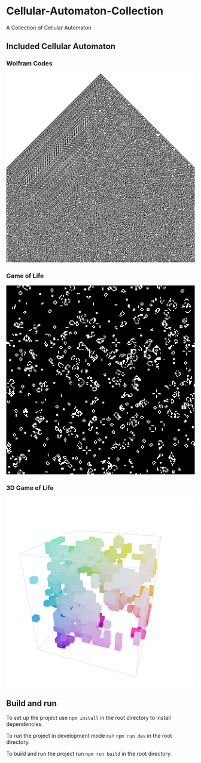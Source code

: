 # Cellular-Automaton-Collection

A Collection of Cellular Automaton

## Included Cellular Automaton

### Wolfram Codes

![Wolfram](/src/images/Wolfram.png)

### Game of Life

![Game of Life](/src/images/GameOfLife.png)

### 3D Game of Life

![3D Game of Life](/src/images/3DGameOfLife.png)

## Build and run

To set up the project use `npm install` in the root directory to install dependencies.

To run the project in development mode run `npm run dev` in the root directory.

To build and run the project run `npm run build` in the root directory.
